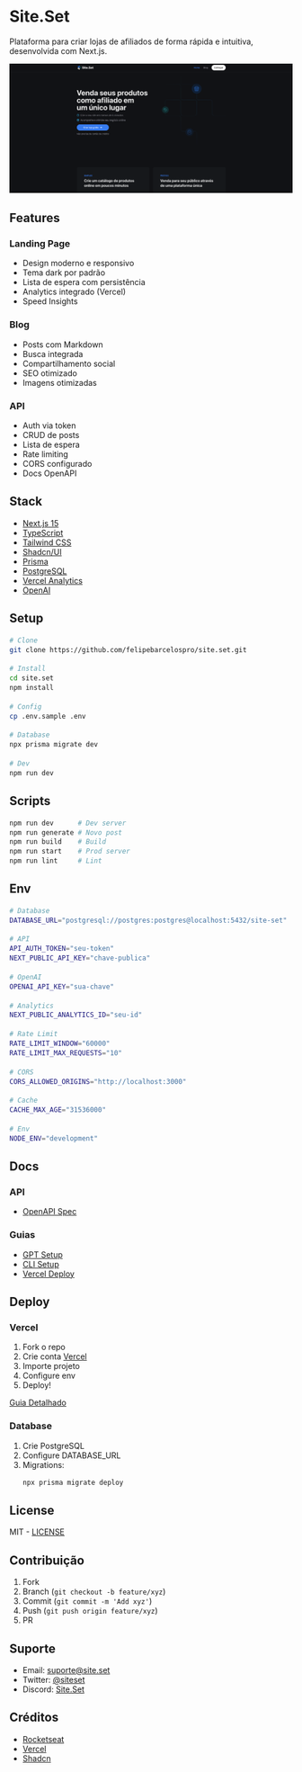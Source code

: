 # Site.Set

Plataforma para criar lojas de afiliados de forma rápida e intuitiva, desenvolvida com Next.js.

![Site.Set Preview](public/preview.png)

## Features

### Landing Page
- Design moderno e responsivo
- Tema dark por padrão
- Lista de espera com persistência
- Analytics integrado (Vercel)
- Speed Insights

### Blog
- Posts com Markdown
- Busca integrada
- Compartilhamento social
- SEO otimizado
- Imagens otimizadas

### API
- Auth via token
- CRUD de posts
- Lista de espera
- Rate limiting
- CORS configurado
- Docs OpenAPI

## Stack

- [Next.js 15](https://nextjs.org/)
- [TypeScript](https://www.typescriptlang.org/)
- [Tailwind CSS](https://tailwindcss.com/)
- [Shadcn/UI](https://ui.shadcn.com/)
- [Prisma](https://www.prisma.io/)
- [PostgreSQL](https://www.postgresql.org/)
- [Vercel Analytics](https://vercel.com/analytics)
- [OpenAI](https://openai.com/)

## Setup

```bash
# Clone
git clone https://github.com/felipebarcelospro/site.set.git

# Install
cd site.set
npm install

# Config
cp .env.sample .env

# Database
npx prisma migrate dev

# Dev
npm run dev
```

## Scripts

```bash
npm run dev      # Dev server
npm run generate # Novo post
npm run build    # Build
npm run start    # Prod server
npm run lint     # Lint
```

## Env

```bash
# Database
DATABASE_URL="postgresql://postgres:postgres@localhost:5432/site-set"

# API
API_AUTH_TOKEN="seu-token"
NEXT_PUBLIC_API_KEY="chave-publica"

# OpenAI
OPENAI_API_KEY="sua-chave"

# Analytics
NEXT_PUBLIC_ANALYTICS_ID="seu-id"

# Rate Limit
RATE_LIMIT_WINDOW="60000"
RATE_LIMIT_MAX_REQUESTS="10"

# CORS
CORS_ALLOWED_ORIGINS="http://localhost:3000"

# Cache
CACHE_MAX_AGE="31536000"

# Env
NODE_ENV="development"
```

## Docs

### API
- [OpenAPI Spec](openapi.json)

### Guias
- [GPT Setup](docs/gpt-setup.md)
- [CLI Setup](docs/cli-setup.md)
- [Vercel Deploy](docs/vercel-deploy.md)

## Deploy

### Vercel

1. Fork o repo
2. Crie conta [Vercel](https://vercel.com)
3. Importe projeto
4. Configure env
5. Deploy!

[Guia Detalhado](docs/vercel-deploy.md)

### Database

1. Crie PostgreSQL
2. Configure DATABASE_URL
3. Migrations:
   ```bash
   npx prisma migrate deploy
   ```

## License

MIT - [LICENSE](LICENSE)

## Contribuição

1. Fork
2. Branch (`git checkout -b feature/xyz`)
3. Commit (`git commit -m 'Add xyz'`)
4. Push (`git push origin feature/xyz`)
5. PR

## Suporte

- Email: suporte@site.set
- Twitter: [@siteset](https://twitter.com/siteset)
- Discord: [Site.Set](https://discord.gg/siteset)

## Créditos

- [Rocketseat](https://rocketseat.com.br/)
- [Vercel](https://vercel.com)
- [Shadcn](https://ui.shadcn.com/)
